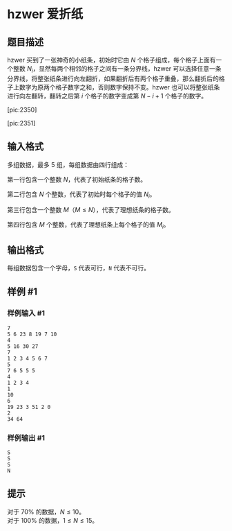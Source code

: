 # hzwer 爱折纸

## 题目描述

hzwer 买到了一张神奇的小纸条，初始时它由 $N$ 个格子组成，每个格子上面有一个整数 $N_i$，显然每两个相邻的格子之间有一条分界线，hzwer 可以选择任意一条分界线，将整张纸条进行向左翻折，如果翻折后有两个格子重叠，那么翻折后的格子上数字为原两个格子数字之和，否则数字保持不变。hzwer 也可以将整张纸条进行向左翻转，翻转之后第 $i$ 个格子的数字变成第 $N - i + 1$ 个格子的数字。

[pic:2350]

[pic:2351]


## 输入格式

多组数据，最多 $5$ 组，每组数据由四行组成：

第一行包含一个整数 $N$，代表了初始纸条的格子数。

第二行包含 $N$ 个整数，代表了初始时每个格子的值 $N_i$。

第三行包含一个整数 $M$（$M \le N$），代表了理想纸条的格子数。

第四行包含 $M$ 个整数，代表了理想纸条上每个格子的值 $M_i$。

## 输出格式

每组数据包含一个字母，`S` 代表可行，`N` 代表不可行。

## 样例 #1

### 样例输入 #1
```
7
5 6 23 8 19 7 10
4
5 16 30 27
7
1 2 3 4 5 6 7
5
7 6 5 5 5
4
1 2 3 4
1
10
6
19 23 3 51 2 0
2
34 64
```

### 样例输出 #1

```
S
S
S
N
```

## 提示

对于 $70 \%$ 的数据，$N \le 10$。  
对于 $100 \%$ 的数据，$1 \le N \le 15$。
